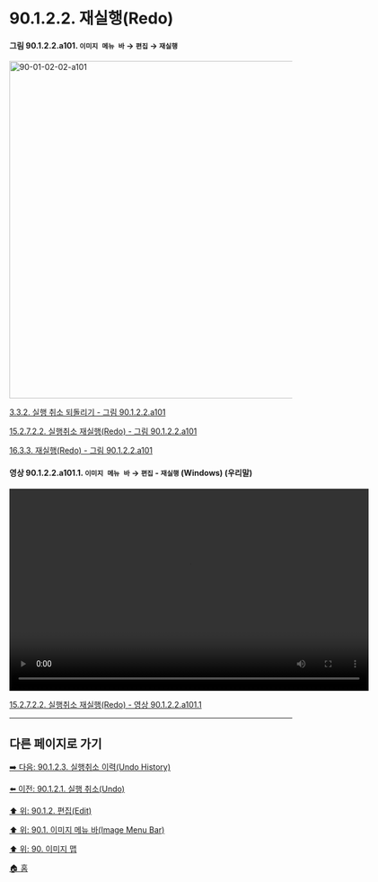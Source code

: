 # 90.1.2.2. 재실행(Redo)

<a id="90-01-02-02-a101"></a>

#### 그림 90.1.2.2.a101. `이미지 메뉴 바` → `편집` → `재실행`
<img width="980" height="601" alt="90-01-02-02-a101" src="https://github.com/wonder13662/gimp/assets/15767104/32737261-8275-46cc-bad0-c9c7df52cf71" />

[3.3.2. 실행 취소 되돌리기 - 그림 90.1.2.2.a101](./03-03-02-redo_a_task.md#90-01-02-02-a101)

[15.2.7.2.2. 실행취소 재실행(Redo) - 그림 90.1.2.2.a101](./15-02-07-02-02-redo.md#90-01-02-02-a101)

[16.3.3. 재실행(Redo) - 그림 90.1.2.2.a101](./16-03-03-00-redo.md#90-01-02-02-a101)

<a id="90-01-02-02-a101-01"></a>

#### 영상 90.1.2.2.a101.1. `이미지 메뉴 바` → `편집` - `재실행` (Windows) (우리말)
<video controls="controls" width="640" height="360" src="https://github.com/wonder13662/gimp/assets/15767104/3b04db0c-6dce-4d45-b8c2-e7608878cf9a"></video>

[15.2.7.2.2. 실행취소 재실행(Redo) - 영상 90.1.2.2.a101.1](./15-02-07-02-02-redo.md#90-01-02-02-a101-01)

***

## 다른 페이지로 가기

[➡️ 다음: 90.1.2.3. 실행취소 이력(Undo History)](./90-01-02-03-undo_history.md)

[⬅️ 이전: 90.1.2.1. 실행 취소(Undo)](./90-01-02-01-undo.md)

[⬆️ 위: 90.1.2. 편집(Edit)](./90-01-02-00-edit.md)

[⬆️ 위: 90.1. 이미지 메뉴 바(Image Menu Bar)](./90-01-00-image-menu-bar.md)

[⬆️ 위: 90. 이미지 맵](./90-00-image-map.md)

[🏠 홈](./00-home.md)